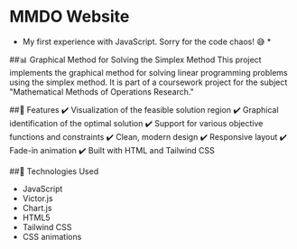 # MMDO Website

* My first experience with JavaScript. Sorry for the code chaos! 😅 *

##📊 Graphical Method for Solving the Simplex Method
This project implements the graphical method for solving linear programming problems using the simplex method. It is part of a coursework project for the subject "Mathematical Methods of Operations Research."

##🔹 Features
✔️ Visualization of the feasible solution region
✔️ Graphical identification of the optimal solution
✔️ Support for various objective functions and constraints
✔️ Clean, modern design
✔️ Responsive layout
✔️ Fade-in animation
✔️ Built with HTML and Tailwind CSS

##📌 Technologies Used
- JavaScript
- Victor.js
- Chart.js
- HTML5
- Tailwind CSS
- CSS animations
